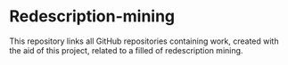 # Redescription-mining
This repository links all GitHub repositories containing work, created with the aid of this project, related to a filled of redescription mining.
